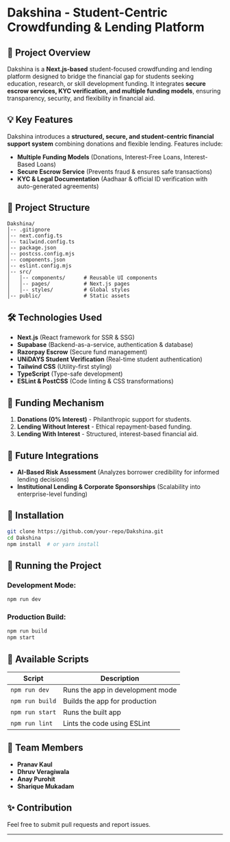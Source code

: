 # Dakshina - Student-Centric Crowdfunding & Lending Platform

## 🚀 Project Overview

Dakshina is a **Next.js-based** student-focused crowdfunding and lending platform designed to bridge the financial gap for students seeking education, research, or skill development funding. It integrates **secure escrow services, KYC verification, and multiple funding models**, ensuring transparency, security, and flexibility in financial aid.


## 💡 Key Features

Dakshina introduces a **structured, secure, and student-centric financial support system** combining donations and flexible lending. Features include:

- **Multiple Funding Models** (Donations, Interest-Free Loans, Interest-Based Loans)
- **Secure Escrow Service** (Prevents fraud & ensures safe transactions)
- **KYC & Legal Documentation** (Aadhaar & official ID verification with auto-generated agreements)

## 📂 Project Structure

```
Dakshina/
│-- .gitignore
│-- next.config.ts
│-- tailwind.config.ts
│-- package.json
│-- postcss.config.mjs
│-- components.json
│-- eslint.config.mjs
│-- src/
│   │-- components/      # Reusable UI components
│   │-- pages/           # Next.js pages
│   │-- styles/          # Global styles
│-- public/              # Static assets
```

## 🛠️ Technologies Used

- **Next.js** (React framework for SSR & SSG)
- **Supabase** (Backend-as-a-service, authentication & database)
- **Razorpay Escrow** (Secure fund management)
- **UNiDAYS Student Verification** (Real-time student authentication)
- **Tailwind CSS** (Utility-first styling)
- **TypeScript** (Type-safe development)
- **ESLint & PostCSS** (Code linting & CSS transformations)

## 🔄 Funding Mechanism

1. **Donations (0% Interest)** - Philanthropic support for students.
2. **Lending Without Interest** - Ethical repayment-based funding.
3. **Lending With Interest** - Structured, interest-based financial aid.

## 🔮 Future Integrations

- **AI-Based Risk Assessment** (Analyzes borrower credibility for informed lending decisions)
- **Institutional Lending & Corporate Sponsorships** (Scalability into enterprise-level funding)

## 📌 Installation

```sh
git clone https://github.com/your-repo/Dakshina.git
cd Dakshina
npm install  # or yarn install
```

## 🚀 Running the Project

### Development Mode:

```sh
npm run dev
```

### Production Build:

```sh
npm run build
npm start
```

## 🔧 Available Scripts

| Script          | Description                      |
| --------------- | -------------------------------- |
| `npm run dev`   | Runs the app in development mode |
| `npm run build` | Builds the app for production    |
| `npm run start` | Runs the built app               |
| `npm run lint`  | Lints the code using ESLint      |

## 👥 Team Members

- **Pranav Kaul**
- **Dhruv Veragiwala** 
- **Anay Purohit**
- **Sharique Mukadam**

## ✨ Contribution

Feel free to submit pull requests and report issues.

---



